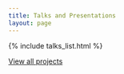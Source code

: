 ```yaml
---
title: Talks and Presentations
layout: page
---
```


{% include talks_list.html %}

[View all projects](..)